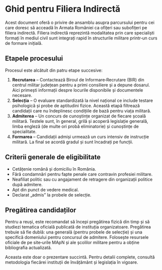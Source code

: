 # Ghid pentru Filiera Indirectă

Acest document oferă o privire de ansamblu asupra parcursului pentru cei care doresc să acceadă în Armata României ca ofițeri sau subofițeri pe filiera indirectă. Filiera indirectă reprezintă modalitatea prin care specialiști formați în mediul civil sunt integrați rapid în structurile militare printr‑un curs de formare inițială.

## Etapele procesului

Procesul este alcătuit din patru etape succesive:

1. **Recrutarea** – Contactează Biroul de Informare‑Recrutare (BIR) din centrul militar județean pentru a primi consiliere și a depune dosarul. Aici primești informații despre locurile disponibile și documentele necesare.
2. **Selecția** – O evaluare standardizată la nivel național ce include testare psihologică și probe de aptitudini fizice. Această etapă filtrează candidații care nu îndeplinesc condițiile de bază pentru viața militară.
3. **Admiterea** – Un concurs de cunoștințe organizat de fiecare școală militară. Testele sunt, în general, grilă și acoperă legislație generală, limba engleză (de multe ori probă eliminatorie) și cunoștințe de specialitate.
4. **Formarea** – Candidații admiși urmează un curs intensiv de instrucție militară. La final se acordă gradul și sunt încadrați pe funcții.

## Criterii generale de eligibilitate

- Cetățenie română și domiciliu în România.
- Fără condamnări pentru fapte penale care contravin profesiei militare.
- Neafiliat politic sau cu angajament de retragere din organizații politice după admitere.
- Apt din punct de vedere medical.
- Declarat „admis” la probele de selecție.

## Pregătirea candidaților

Pentru a reuși, este recomandat să începi pregătirea fizică din timp și să studiezi tematica oficială publicată de instituția organizatoare. Pregătirea trebuie să fie dublă: una generală (pentru probele de selecție) și una specifică domeniului pentru concursul de admitere. Folosește resursele oficiale de pe site‑urile MApN și ale școlilor militare pentru a obține bibliografia actualizată.

Aceasta este doar o prezentare succintă. Pentru detalii complete, consultă metodologia fiecărei instituții de învățământ și legislația în vigoare.